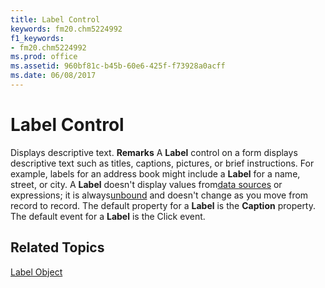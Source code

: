 ```yaml
---
title: Label Control
keywords: fm20.chm5224992
f1_keywords:
- fm20.chm5224992
ms.prod: office
ms.assetid: 960bf81c-b45b-60e6-425f-f73928a0acff
ms.date: 06/08/2017
---
```



# Label Control



Displays descriptive text.
 **Remarks**
A **Label** control on a form displays descriptive text such as titles, captions, pictures, or brief instructions. For example, labels for an address book might include a **Label** for a name, street, or city. A **Label** doesn't display values from[data sources](glossary-vba.md) or expressions; it is always[unbound](glossary-vba.md) and doesn't change as you move from record to record.
The default property for a **Label** is the **Caption** property.
The default event for a **Label** is the Click event.

## Related Topics

[Label Object](http://msdn.microsoft.com/library/4c51362a-1509-4754-8fc1-10c33014b187%28Office.15%29.aspx)


